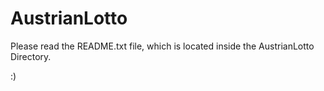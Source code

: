 # AustrianLotto

Please read the README.txt file, which is located inside the AustrianLotto Directory.

:)
